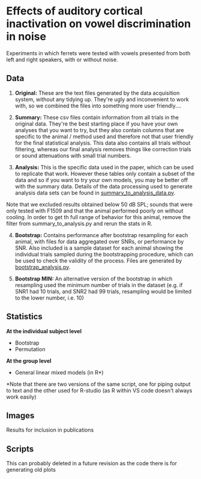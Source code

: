 # Effects of auditory cortical inactivation on vowel discrimination in noise

Experiments in which ferrets were tested with vowels presented from both left and right speakers, with or without noise.

## Data

1. **Original:** These are the text files generated by the data acquisition system, without any tidying up. They're ugly and inconvenient to work with, so we combined the files into something more user friendly....

2. **Summary:** These csv files contain information from all trials in the original data. They're the best starting place if you have your own analyses that you want to try, but they also contain columns that are specific to the animal / method used and therefore not that user friendly for the final statistical analysis. This data also contains all trials without filtering, whereas our final analysis removes things like correction trials or sound attenuations with small trial numbers.

3. **Analysis:** This is the specific data used in the paper, which can be used to replicate that work. However these tables only contain a subset of the data and so if you want to try your own models, you may be better off with the summary data. Details of the data processing used to generate analysis data sets can be found in [summary_to_analysis_data.py](Results/Vowels_Cooling/data/summary_to_analysis_data.py).

Note that we excluded results obtained below 50 dB SPL; sounds that were only tested with F1509 and that the animal performed poorly on without cooling. In order to get th full range of behavior for this animal, remove the filter from summary_to_analysis.py and rerun the stats in R.

4. **Bootstrap:** Contains performance after bootstrap resampling for each animal, with files for data aggregated over SNRs, or performance by SNR. Also included is a sample dataset for each animal showing the individual trials sampled during the bootstrapping procedure, which can be used to check the validity of the process. Files are generated by [bootstrap_analysis.py](Results/Vowels_Cooling/bootstrap_analysis.py).

5. **Bootstrap MIN:** An alternative version of the bootstrap in which resampling used the minimum number of trials in the dataset (e.g. if SNR1 had 10 trials, and SNR2 had 99 trials, resampling would be limited to the lower number, i.e. 10)

## Statistics

**At the individual subject level**
* Bootstrap
* Permutation

**At the group level**
* General linear mixed models (in R*)
        
        
*Note that there are two versions of the same script, one for piping output to text and the other used for R-studio (as R within VS code doesn't always work easily)


## Images
Results for inclusion in publications

## Scripts 
This can probably deleted in a future revision as the code there is for generating old plots




